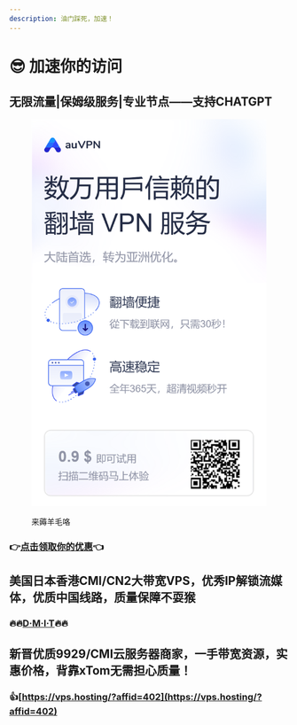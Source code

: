 ```yaml
---
description: 油门踩死，加速！
---
```


# 😎 加速你的访问

## 无限流量|保姆级服务|专业节点——支持CHATGPT

<figure><img src=".gitbook/assets/auVPN 扫码邀请.png" alt=""><figcaption><p>来薅羊毛咯</p></figcaption></figure>

### 👉[点击领取你的优惠](https://g0t0.org/?ct=0\&cl=0\&utm\_source=aff\&affId=36544)👈





## 美国日本香港CMI/CN2大带宽VPS，优秀IP解锁流媒体，优质中国线路，质量保障不耍猴

### 🔥🔥[D·M·I·T](https://www.dmit.io/aff.php?aff=2855)🔥🔥





## 新晋优质9929/CMI云服务器商家，一手带宽资源，实惠价格，背靠xTom无需担心质量！

### 👍[https://vps.hosting/?affid=402](https://vps.hosting/?affid=402)
